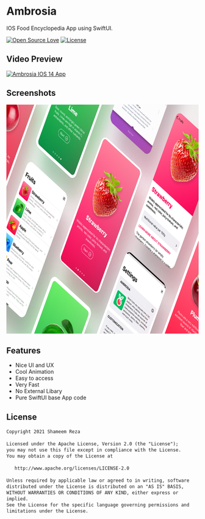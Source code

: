 # Ambrosia

IOS Food Encyclopedia App using SwiftUI.

[![Open Source Love](https://badges.frapsoft.com/os/v1/open-source.svg?v=102)](https://opensource.org/licenses/Apache-2.0)
[![License](https://img.shields.io/badge/license-Apache%202.0-blue.svg)](https://github.com/shameemreza/ambrosia/blob/main/LICENSE)

## Video Preview

[![Ambrosia IOS 14 App](https://img.youtube.com/vi/jNutwNtl30M/0.jpg)](https://www.youtube.com/watch?v=jNutwNtl30M "Ambrosia IOS 14 App")

## Screenshots

<img height="600px" src="row/preview.png">


## Features

- Nice UI and UX
- Cool Animation
- Easy to access
- Very Fast
- No External Libary
- Pure SwiftUI base App code


## License

```
Copyright 2021 Shameem Reza

Licensed under the Apache License, Version 2.0 (the "License");
you may not use this file except in compliance with the License.
You may obtain a copy of the License at

   http://www.apache.org/licenses/LICENSE-2.0

Unless required by applicable law or agreed to in writing, software
distributed under the License is distributed on an "AS IS" BASIS,
WITHOUT WARRANTIES OR CONDITIONS OF ANY KIND, either express or implied.
See the License for the specific language governing permissions and
limitations under the License.
```

